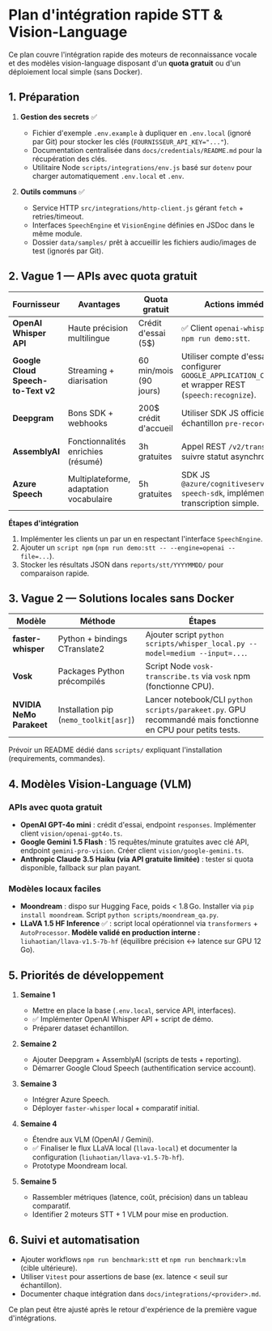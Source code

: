 # Plan d'intégration rapide STT & Vision-Language

Ce plan couvre l'intégration rapide des moteurs de reconnaissance vocale et des modèles vision-language disposant d'un **quota gratuit** ou d'un déploiement local simple (sans Docker).

## 1. Préparation

1. **Gestion des secrets** ✅
   - Fichier d'exemple `.env.example` à dupliquer en `.env.local` (ignoré par Git) pour stocker les clés (`FOURNISSEUR_API_KEY="..."`).
   - Documentation centralisée dans `docs/credentials/README.md` pour la récupération des clés.
   - Utilitaire Node `scripts/integrations/env.js` basé sur `dotenv` pour charger automatiquement `.env.local` et `.env`.

2. **Outils communs** ✅
   - Service HTTP `src/integrations/http-client.js` gérant `fetch` + retries/timeout.
   - Interfaces `SpeechEngine` et `VisionEngine` définies en JSDoc dans le même module.
   - Dossier `data/samples/` prêt à accueillir les fichiers audio/images de test (ignorés par Git).

## 2. Vague 1 — APIs avec quota gratuit

| Fournisseur                        | Avantages                               | Quota gratuit          | Actions immédiates                                                                                         |
| ---------------------------------- | --------------------------------------- | ---------------------- | ---------------------------------------------------------------------------------------------------------- |
| **OpenAI Whisper API**             | Haute précision multilingue             | Crédit d'essai (5$)    | ✅ Client `openai-whisper` + CLI `npm run demo:stt`.                                                       |
| **Google Cloud Speech-to-Text v2** | Streaming + diarisation                 | 60 min/mois (90 jours) | Utiliser compte d'essai, configurer `GOOGLE_APPLICATION_CREDENTIALS` et wrapper REST (`speech:recognize`). |
| **Deepgram**                       | Bons SDK + webhooks                     | 200$ crédit d'accueil  | Utiliser SDK JS officiel, test sur échantillon `pre-recorded`.                                             |
| **AssemblyAI**                     | Fonctionnalités enrichies (résumé)      | 3h gratuites           | Appel REST `/v2/transcript`, suivre statut asynchrone.                                                     |
| **Azure Speech**                   | Multiplateforme, adaptation vocabulaire | 5h gratuites           | SDK JS `@azure/cognitiveservices-speech-sdk`, implémenter transcription simple.                            |

**Étapes d'intégration**

1. Implémenter les clients un par un en respectant l'interface `SpeechEngine`.
2. Ajouter un `script npm` (`npm run demo:stt -- --engine=openai --file=...`).
3. Stocker les résultats JSON dans `reports/stt/YYYYMMDD/` pour comparaison rapide.

## 3. Vague 2 — Solutions locales sans Docker

| Modèle                   | Méthode                                | Étapes                                                                                                     |
| ------------------------ | -------------------------------------- | ---------------------------------------------------------------------------------------------------------- |
| **faster-whisper**       | Python + bindings CTranslate2          | Ajouter script `python scripts/whisper_local.py --model=medium --input=...`.                               |
| **Vosk**                 | Packages Python précompilés            | Script Node `vosk-transcribe.ts` via `vosk` npm (fonctionne CPU).                                          |
| **NVIDIA NeMo Parakeet** | Installation pip (`nemo_toolkit[asr]`) | Lancer notebook/CLI `python scripts/parakeet.py`. GPU recommandé mais fonctionne en CPU pour petits tests. |

Prévoir un README dédié dans `scripts/` expliquant l'installation (requirements, commandes).

## 4. Modèles Vision-Language (VLM)

### APIs avec quota gratuit

- **OpenAI GPT-4o mini** : crédit d'essai, endpoint `responses`. Implémenter client `vision/openai-gpt4o.ts`.
- **Google Gemini 1.5 Flash** : 15 requêtes/minute gratuites avec clé API, endpoint `gemini-pro-vision`. Créer client `vision/google-gemini.ts`.
- **Anthropic Claude 3.5 Haiku (via API gratuite limitée)** : tester si quota disponible, fallback sur plan payant.

### Modèles locaux faciles

- **Moondream** : dispo sur Hugging Face, poids < 1.8 Go. Installer via `pip install moondream`. Script `python scripts/moondream_qa.py`.
- **LLaVA 1.5 HF Inference** ✅ : script local opérationnel via `transformers` + `AutoProcessor`. **Modèle validé en production interne :** `liuhaotian/llava-v1.5-7b-hf` (équilibre précision ↔ latence sur GPU 12 Go).

## 5. Priorités de développement

1. **Semaine 1**
   - Mettre en place la base (`.env.local`, service API, interfaces).
   - ✅ Implémenter OpenAI Whisper API + script de démo.
   - Préparer dataset échantillon.

2. **Semaine 2**
   - Ajouter Deepgram + AssemblyAI (scripts de tests + reporting).
   - Démarrer Google Cloud Speech (authentification service account).

3. **Semaine 3**
   - Intégrer Azure Speech.
   - Déployer `faster-whisper` local + comparatif initial.

4. **Semaine 4**
   - Étendre aux VLM (OpenAI / Gemini).
   - ✅ Finaliser le flux LLaVA local (`llava-local`) et documenter la configuration (`liuhaotian/llava-v1.5-7b-hf`).
   - Prototype Moondream local.

5. **Semaine 5**
   - Rassembler métriques (latence, coût, précision) dans un tableau comparatif.
   - Identifier 2 moteurs STT + 1 VLM pour mise en production.

## 6. Suivi et automatisation

- Ajouter workflows `npm run benchmark:stt` et `npm run benchmark:vlm` (cible ultérieure).
- Utiliser `Vitest` pour assertions de base (ex. latence < seuil sur échantillon).
- Documenter chaque intégration dans `docs/integrations/<provider>.md`.

Ce plan peut être ajusté après le retour d'expérience de la première vague d'intégrations.

